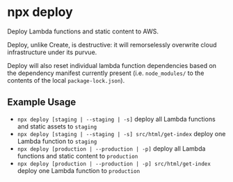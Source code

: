 # npx deploy

Deploy Lambda functions and static content to AWS.

Deploy, unlike Create, is destructive: it will remorselessly overwrite cloud infrastructure under its purvue. 

Deploy will also reset individual lambda function dependencies based on the dependency manifest currently present (i.e. `node_modules/` to the contents of the local `package-lock.json`).

## Example Usage

- `npx deploy [staging | --staging | -s]` deploy all Lambda functions and static assets to `staging` 
- `npx deploy [staging | --staging | -s] src/html/get-index` deploy one Lambda function to `staging`
- `npx deploy [production | --production | -p]` deploy all Lambda functions and static content to `production` 
- `npx deploy [production | --production | -p] src/html/get-index` deploy one Lambda function to `production` 
